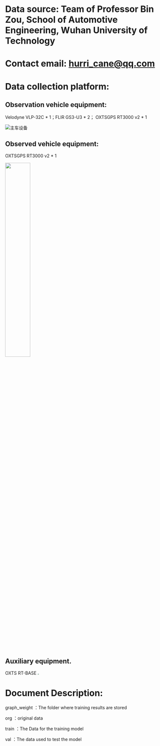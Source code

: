 # Data source: Team of Professor Bin Zou, School of Automotive Engineering, Wuhan University of Technology

# Contact email: hurri_cane@qq.com

# Data collection platform:

## Observation vehicle equipment:

Velodyne VLP-32C * 1；FLIR GS3-U3 * 2； OXTSGPS RT3000 v2 * 1

![主车设备](https://user-images.githubusercontent.com/32425429/147375598-b4ce75c6-3ca4-4fd2-8561-a21f986e60bd.jpg)

## Observed vehicle equipment:

OXTSGPS RT3000 v2 * 1

<img src=https://user-images.githubusercontent.com/32425429/147375599-c931208e-eb87-4409-8be6-526958c958a5.jpg width=40% />


## Auxiliary equipment.

OXTS RT-BASE
<img src="https://user-images.githubusercontent.com/32425429/147375600-a8db0d54-5012-4fe7-8f54-4016613625ef.png" style="zoom:25%;" />



# Document Description:

graph_weight ：The folder where training results are stored

org ：original data

train ：The Data for the training model

val ：The data used to test the model

# 

